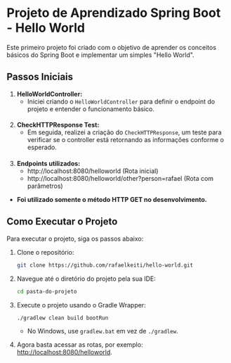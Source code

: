 # Projeto de Aprendizado Spring Boot - Hello World

Este primeiro projeto foi criado com o objetivo de aprender os conceitos básicos do Spring Boot e implementar um simples "Hello World".

## Passos Iniciais

1. **HelloWorldController:**
   - Iniciei criando o `HelloWorldController` para definir o endpoint do projeto e entender o funcionamento básico.

####

2. **CheckHTTPResponse Test:**
   - Em seguida, realizei a criação do `CheckHTTPResponse`, um teste para verificar se o controller está retornando as informações conforme o esperado.

####

3. **Endpoints utilizados:**
   - http://localhost:8080/helloworld (Rota inicial)
   - http://localhost:8080/helloworld/other?person=rafael (Rota com parâmetros)

- **Foi utilizado somente o método HTTP GET no desenvolvimento.**

## Como Executar o Projeto

Para executar o projeto, siga os passos abaixo:

1. Clone o repositório:

   ```bash
   git clone https://github.com/rafaelkeiti/hello-world.git
   ```

2. Navegue até o diretório do projeto pela sua IDE:

   ```bash
   cd pasta-do-projeto
   ```

3. Execute o projeto usando o Gradle Wrapper:

   ```bash
   ./gradlew clean build bootRun 
   ```

    - No Windows, use `gradlew.bat` em vez de `./gradlew`.

4. Agora basta acessar as rotas, por exemplo: [http://localhost:8080/helloworld](http://localhost:8080/helloworld).